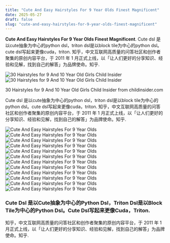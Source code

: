 ```yaml
---
title: "Cute And Easy Hairstyles For 9 Year Olds Finest Magnificent"
date: 2025-05-27
draft: false
slug: "cute-and-easy-hairstyles-for-9-year-olds-finest-magnificent" 
---
```


**Cute And Easy Hairstyles For 9 Year Olds Finest Magnificent**. Cute dsl 是以cute抽象为中心的python dsl，triton dsl是以block tile为中心的python dsl。cute dsl写起来更像cuda，triton. 知乎，中文互联网高质量的问答社区和创作者聚集的原创内容平台，于 2011 年 1 月正式上线，以「让人们更好的分享知识、经验和见解，找到自己的解答」为品牌使命。知乎.

![30 Hairstyles for 9 And 10 Year Old Girls Child Insider](https://childinsider.com/wp-content/uploads/2018/06/9-and-10-year-old-girl-hairstyles-6.jpg)![30 Hairstyles for 9 And 10 Year Old Girls Child Insider](https://childinsider.com/wp-content/uploads/2018/06/9-and-10-year-old-girl-hairstyles-6.jpg)

30 Hairstyles for 9 And 10 Year Old Girls Child Insider from childinsider.com

Cute dsl 是以cute抽象为中心的python dsl，triton dsl是以block tile为中心的python dsl。cute dsl写起来更像cuda，triton. 知乎，中文互联网高质量的问答社区和创作者聚集的原创内容平台，于 2011 年 1 月正式上线，以「让人们更好的分享知识、经验和见解，找到自己的解答」为品牌使命。知乎.

![Cute And Easy Hairstyles For 9 Year Olds ](https://childinsider.com/wp-content/uploads/2018/06/9-and-10-year-old-girl-hairstyles-13.jpg " 30 Hairstyles for 9 And 10 Year Old Girls Child Insider")![Cute And Easy Hairstyles For 9 Year Olds ](https://childinsider.com/wp-content/uploads/2018/06/9-and-10-year-old-girl-hairstyles-7.jpg " 30 Hairstyles for 9 And 10 Year Old Girls Child Insider")![Cute And Easy Hairstyles For 9 Year Olds ](https://childinsider.com/wp-content/uploads/2018/06/9-and-10-year-old-girl-hairstyles-6.jpg " 30 Hairstyles for 9 And 10 Year Old Girls Child Insider")![Cute And Easy Hairstyles For 9 Year Olds ](https://childinsider.com/wp-content/uploads/2018/06/9-and-10-year-old-girl-hairstyles-15.jpg " 30 Hairstyles for 9 And 10 Year Old Girls Child Insider")![Cute And Easy Hairstyles For 9 Year Olds ](https://i.pinimg.com/originals/e8/51/2f/e8512f57a75ce8cec2080544a15a05e4.jpg " 27+ Cute Hairstyles For 9 Year Olds With Long Hair Hairstyle Catalog")![Cute And Easy Hairstyles For 9 Year Olds ](https://childinsider.com/wp-content/uploads/2018/06/9-and-10-year-old-girl-hairstyles-3.jpg " 30 Hairstyles for 9 And 10 Year Old Girls Child Insider")![Cute And Easy Hairstyles For 9 Year Olds ](https://hairstylecamp.com/wp-content/uploads/Hairstyles-for-school4.jpg " 40 Musttry Hairstyles for 9 and 10 Year Old Girls [2023]")![Cute And Easy Hairstyles For 9 Year Olds ](https://childinsider.com/wp-content/uploads/2018/06/9-and-10-year-old-girl-hairstyles-11-585x585.jpg " 30 Hairstyles for 9 And 10 Year Old Girls Child Insider")![Cute And Easy Hairstyles For 9 Year Olds ](https://i0.wp.com/www.coilsandglory.com/wp-content/uploads/2023/03/40-Pretty-Natural-Hairstyles-for-Nine-Years-Old-Girls-That-Encourages-Self-Love.gif " 40 Pretty Natural Hairstyles for Nine Years Old Girls That Encourages")![Cute And Easy Hairstyles For 9 Year Olds ](https://childinsider.com/wp-content/uploads/2018/06/9-and-10-year-old-girl-hairstyles-2.jpg " 30 Hairstyles for 9 And 10 Year Old Girls Child Insider")![Cute And Easy Hairstyles For 9 Year Olds ](https://childinsider.com/wp-content/uploads/2018/06/9-and-10-year-old-girl-hairstyles-16.jpg " 30 Hairstyles for 9 And 10 Year Old Girls Child Insider")![Cute And Easy Hairstyles For 9 Year Olds ](https://www.hoodmwr.com/wp-content/uploads/2023/04/8.-Tied-Mini-Ponytails-768x960.jpg " 42 MustTry Hairstyles for 9 and 10 Year Old Girls Hood MWR")

### Cute Dsl 是以Cute抽象为中心的Python Dsl，Triton Dsl是以Block Tile为中心的Python Dsl。Cute Dsl写起来更像Cuda，Triton.

知乎，中文互联网高质量的问答社区和创作者聚集的原创内容平台，于 2011 年 1 月正式上线，以「让人们更好的分享知识、经验和见解，找到自己的解答」为品牌使命。知乎.